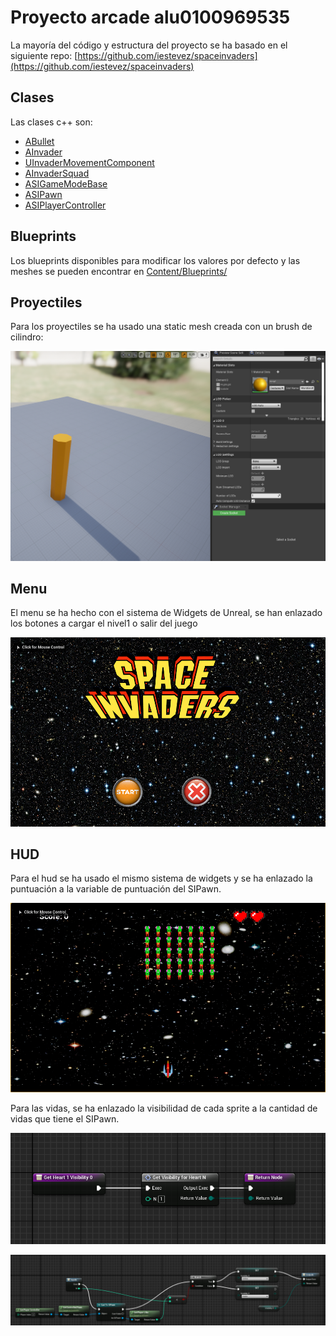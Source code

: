 # Proyecto arcade alu0100969535

La mayoría del código y estructura del proyecto se ha basado en el siguiente repo: [https://github.com/iestevez/spaceinvaders](https://github.com/iestevez/spaceinvaders)

## Clases

Las clases c++ son:
- [ABullet](Source/arcade/Bullet.h)
- [AInvader](Source/arcade/Invader.h)
- [UInvaderMovementComponent](Source/arcade/InvaderMovementComponent.h)
- [AInvaderSquad](Source/arcade/InvaderSquad.h)
- [ASIGameModeBase](Source/arcade/SIGameModeBase.h)
- [ASIPawn](Source/arcade/SIPawn.h)
- [ASIPlayerController](Source/arcade/SIPlayerController.h)

## Blueprints

Los blueprints disponibles para modificar los valores por defecto y las meshes se pueden encontrar en [Content/Blueprints/](Content/Blueprints/)

## Proyectiles

Para los proyectiles se ha usado una static mesh creada con un brush de cilindro:

![](img/bullet.PNG)

## Menu

El menu se ha hecho con el sistema de Widgets de Unreal, se han enlazado los botones a cargar el nivel1 o salir del juego

![](img/main-menu.PNG)

## HUD

Para el hud se ha usado el mismo sistema de widgets y se ha enlazado la puntuación a la variable de puntuación del SIPawn.

![](img/ingame.PNG)

[](img/hud-text.PNG)

Para las vidas, se ha enlazado la visibilidad de cada sprite a la cantidad de vidas que tiene el SIPawn.

![](img/heart1.PNG)

![](img/heart-visibility.PNG)

